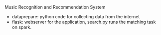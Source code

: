 Music Recognition and Recommendation System

* dataprepare: python code for collecting data from the internet
* flask: webserver for the application, search.py runs the matching task on spark.

